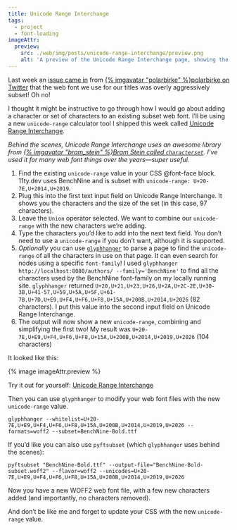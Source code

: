 ```yaml
---
title: Unicode Range Interchange
tags:
  - project
  - font-loading
imageAttr:
  preview:
    src: ./web/img/posts/unicode-range-interchange/preview.png
    alt: 'A preview of the Unicode Range Interchange page, showing the instructions described in this post.'
---
```

Last week an [issue came in](https://github.com/11ty/11ty-website/issues/958) from [{% imgavatar "polarbirke" %}polarbirke on Twitter](https://twitter.com/polarbirke/status/1366016686579724289) that the web font we use for our titles was overly aggressively subset! Oh no!

I thought it might be instructive to go through how I would go about adding a character or set of characters to an existing subset web font. I’ll be using a new `unicode-range` calculator tool I shipped this week called [Unicode Range Interchange](https://www.zachleat.com/unicode-range-interchange/).

_Behind the scenes, Unicode Range Interchange uses an awesome library from [{% imgavatar "bram_stein" %}Bram Stein called `characterset`](https://www.npmjs.com/package/characterset). I’ve used it for many web font things over the years—super useful._

1. Find the existing `unicode-range` value in your CSS @font-face block. 11ty.dev uses BenchNine and is subset with `unicode-range: U+20-7E,U+2014,U+2019`.
1. Plug this into the first text input field on Unicode Range Interchange. It shows you the characters and the size of the set (in this case, 97 characters).
1. Leave the `Union` operator selected. We want to combine our `unicode-range` with the new characters we’re adding.
1. Type the characters you’d like to add into the next text field. You don’t need to use a `unicode-range` if you don’t want, although it is supported.
1. _Optionally_ you can use [`glyphhanger`](https://github.com/filamentgroup/glyphhanger) to parse a page to find the `unicode-range` of all the characters in use on that page. It can even search for nodes using a specific `font-family`! I used `glyphhanger http://localhost:8080/authors/ --family='BenchNine'` to find all the characters used by the BenchNine font-family on my locally running site. `glyphhanger` returned `U+20,U+21,U+23,U+26,U+2A,U+2C-2E,U+30-3B,U+41-57,U+59,U+5A,U+5F,U+61-7B,U+7D,U+E9,U+F4,U+F6,U+F8,U+15A,U+200B,U+2014,U+2026` (82 characters). I put this value into the second input field on Unicode Range Interchange.
1. The output will now show a new `unicode-range`, combining and simplifying the first two! My result was `U+20-7E,U+E9,U+F4,U+F6,U+F8,U+15A,U+200B,U+2014,U+2019,U+2026` (104 characters)

It looked like this:

<div class="livedemo livedemo-nolabel livedemo-auto" data-demo-label="">{% image imageAttr.preview %}</div>

<p class="primarylink">Try it out for yourself: <a href="https://www.zachleat.com/unicode-range-interchange/">Unicode Range Interchange</a></p>

Then you can use `glyphhanger` to modify your web font files with the new `unicode-range` value.

```
glyphhanger --whitelist=U+20-7E,U+E9,U+F4,U+F6,U+F8,U+15A,U+200B,U+2014,U+2019,U+2026 --formats=woff2 --subset=BenchNine-Bold.ttf
```

If you’d like you can also use `pyftsubset` (which `glyphhanger` uses behind the scenes):

```
pyftsubset "BenchNine-Bold.ttf" --output-file="BenchNine-Bold-subset.woff2" --flavor=woff2 --unicodes=U+20-7E,U+E9,U+F4,U+F6,U+F8,U+15A,U+200B,U+2014,U+2019,U+2026
```

Now you have a new WOFF2 web font file, with a few new characters added (and importantly, no characters removed).

And don’t be like me and forget to update your CSS with the new `unicode-range` value.
